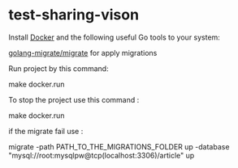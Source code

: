 # test-sharing-vison

Install [Docker](https://www.docker.com/get-started) and the following useful Go tools to your system:

[golang-migrate/migrate](https://github.com/golang-migrate/migrate#cli-usage) for apply migrations

Run project by this command:

make docker.run

To stop the project use this command :

make docker.run


if the migrate fail use :

migrate -path PATH_TO_THE_MIGRATIONS_FOLDER up -database "mysql://root:mysqlpw@tcp(localhost:3306)/article" up

